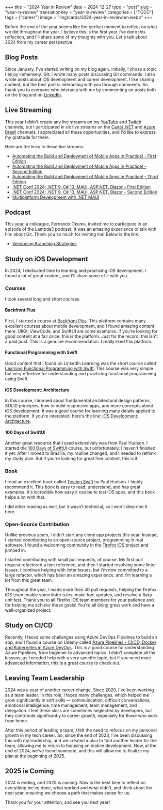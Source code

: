 +++
title = "2024 Year in Review"
date = 2024-12-27
type = "post"
slug = "year-in-review"
translationKey = "year-in-review"
categories = ["TODO"]
tags = ["career"]
image = "img/cards/2024-year-in-review.en.webp"
+++

Before the end of the year seems like the perfect moment to reflect on what we did throughout the year. I believe this is the first year I've done this reflection, and I'll share some of my thoughts with you. Let's talk about 2024 from my career perspective.

## Blog Posts

Since January, I've started writing on my blog again. Initially, I chose a topic I enjoy immensely: Git. I wrote many posts discussing Git commands. I also wrote posts about iOS development and career development. I like sharing content, but the best part is interacting with you through comments. So, thank you to everyone who interacts with me by commenting on posts both on the blog and on [LinkedIn][my_linkedin].

## Live Streaming

This year I didn't create any live streams on my [YouTube][my_youtube] and [Twitch][my_twitch] channels, but I participated in six live streams on the [Canal .NET][canal_dotnet] and [Azure Brasil][azure_brasil] channels. I appreciated all these opportunities, and I'd like to express my gratitude for them.

Here are the links to these live streams:

- [Automating the Build and Deployment of Mobile Apps in Practice! - First Edition][live_1]
- [Automating the Build and Deployment of Mobile Apps in Practice! - Second Edition][live_2]
- [Automating the Build and Deployment of Mobile Apps in Practice! - Third Edition][live_3]
- [.NET Conf 2024: .NET 9, C# 13, MAUI, ASP.NET, Blazor - First Edition][live_4]
- [.NET Conf 2024: .NET 9, C# 13, MAUI, ASP.NET, Blazor - Second Edition][live_5]
- [Multiplatform Development with .NET MAUI][live_6]

## Podcast

This year, a colleague, Fernando Okuma, invited me to participate in an episode of the Lambda3 podcast. It was an amazing experience to talk with him about Git. Thank you so much for inviting me! Below is the link:

- [Versioning Branching Strategies][podcast_1]

## Study on iOS Development

In 2024, I dedicated time to learning and practicing iOS development. I found a lot of great content, and I'll share some of it with you.

### Courses

I took several long and short courses.

#### Backfront Plus

First, I started a course at [Backfront Plus][backfront_plus]. This platform contains many excellent courses about mobile development, and I found amazing content there. UIKit, ViewCode, and SwiftUI are some examples. If you're looking for good content at a fair price, this is the platform. Just for the record: this isn't a paid post. This is a genuine recommendation. I really liked this platform.

#### Functional Programming with Swift

Good content that I found on LinkedIn Learning was the short course called [Learning Functional Programming with Swift][learning_functional_programming_with_swift]. This course was very simple but very effective for understanding and practicing functional programming using Swift.

#### iOS Development: Architecture

In this course, I learned about fundamental architectural design patterns, SOLID principles, how to build responsive apps, and more concepts about iOS development. It was a good course for learning many details applied to the platform. If you're interested, here's the link: [iOS Development: Architecture][ios_development_architecture].

#### 100 Days of SwiftUI

Another great resource that I used extensively was from Paul Hudson. I started the [100 Days of SwiftUI][100_days_of_swiftui] course, but unfortunately, I haven't finished it yet. After I moved to Brasília, my routine changed, and I needed to rethink my study plan. But if you're looking for great free content, this is it.

### Book

I read an excellent book called [Testing Swift][testing_swift] by Paul Hudson. I highly recommend it. This book is easy to read, understand, and has great examples. It's incredible how easy it can be to test iOS apps, and this book helps a lot with that.

I did other reading as well, but it wasn't technical, so I won't describe it here.

### Open-Source Contribution

Unlike previous years, I didn't start any clone app projects this year. Instead, I started contributing to an open-source project, programming in real software. I found a welcoming community in the [Firefox iOS][firefox_ios] project and jumped in.

I started contributing with small pull requests, of course. My first pull request refactored a font reference, and then I started resolving some linter issues.  I continue helping with linter issues, but I'm now committed to a large refactor, which has been an amazing experience, and I'm learning a lot from this great team.

Throughout the year, I made more than 40 pull requests, helping the Firefox iOS team enable some linter rules, make font updates, and resolve a flaky unit test.  Thank you to all Firefox iOS team members for your patience and for helping me achieve these goals! You're all doing great work and have a well-organized project.

## Study on CI/CD

Recently, I faced some challenges using Azure DevOps Pipelines to build an app, and I found a course on Udemy called [Azure Pipelines - CI/CD, Docker and Kubernetes in Azure DevOps][azure_pipelines]. This is a good course for understanding Azure Pipelines, from beginner to advanced topics.  I didn't complete all the lessons, as I needed help with a very specific topic, but if you need more advanced information, this is a great course to check out.

## Leaving Team Leadership

2024 was a year of another career change. Since 2020, I've been working as a team leader.  In this role, I faced many challenges, which helped me grow significantly in soft skills — communication, difficult conversations, emotional intelligence, time management, team management, and delegation. I feel these skills are sometimes neglected by developers, but they contribute significantly to career growth, especially for those who work from home.

After this period of leading a team, I felt the need to refocus on my personal growth in my tech career. So, since the end of 2023, I've been discussing this with my leadership, and we created a plan to find another leader for the team, allowing me to return to focusing on mobile development.  Now, at the end of 2024, we've found someone, and this will allow me to finalize my plan at the beginning of 2025.

## 2025 is Coming

2024 is ending, and 2025 is coming. Now is the best time to reflect on everything we've done, what worked and what didn't, and think about the next year, ensuring we choose a path that makes sense for us.

Thank you for your attention, and see you next year!

[my_youtube]: https://www.youtube.com/ionixjunior
[my_twitch]: https://www.twitch.tv/ionixjunior
[my_linkedin]: https://www.linkedin.com/in/ionixjunior/
[canal_dotnet]: https://www.youtube.com/@CanalDotNET
[azure_brasil]: https://www.youtube.com/@azurebrasilcloud
[backfront_plus]: https://backfront.com.br/backfront-plus
[100_days_of_swiftui]: https://www.hackingwithswift.com/100/swiftui
[azure_pipelines]: https://www.udemy.com/course/azurepipelines/
[firefox_ios]: https://github.com/mozilla-mobile/firefox-ios
[live_1]: https://www.youtube.com/watch?v=CLFaMNJRChk
[live_2]: https://www.youtube.com/watch?v=ZfjvroVEa_s
[live_3]: https://www.youtube.com/watch?v=pOrzMb-YXFM
[live_4]: https://www.youtube.com/watch?v=qic347r3R2A
[live_5]: https://www.youtube.com/watch?v=o4GBUUMnedg
[live_6]: https://www.youtube.com/watch?v=i6Ef-ex7-3s
[podcast_1]: https://tivit.com/podcast/podcast-401/
[testing_swift]: https://www.hackingwithswift.com/store/testing-swift
[learning_functional_programming_with_swift]: https://www.linkedin.com/learning/learning-functional-programming-with-swift/welcome
[ios_development_architecture]: https://www.linkedin.com/learning/ios-development-architecture/the-value-in-architecting-your-apps